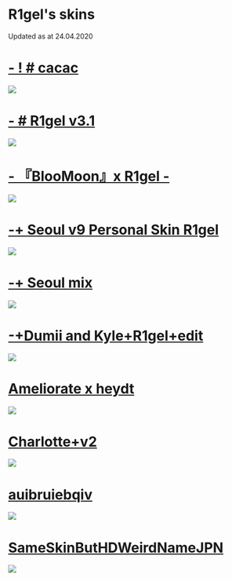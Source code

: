 # R1gel's skins

Updated as at 24.04.2020  

# [- ! # cacac](https://rigel.s-ul.eu/6TIyxWTj)
![](https://i.imgur.com/7wRnK30.jpg)

# [- # R1gel v3.1](https://rigel.s-ul.eu/cfSxmgTR)
![](https://rigel.s-ul.eu/4ZBds3yb)

# [- 『BlooMoon』x R1gel -](https://rigel.s-ul.eu/f7R86bVs)
![](https://osu.ppy.sh/ss/14661000/233c)

# [-+ Seoul v9 Personal Skin R1gel](https://rigel.s-ul.eu/2YvW7GN9)
![](https://i.imgur.com/m3WijFj.jpg)

# [-+ Seoul mix](https://rigel.s-ul.eu/XIaauskd)
![](https://rigel.s-ul.eu/I4FhfbHh)

# [-+Dumii and Kyle+R1gel+edit](https://rigel.s-ul.eu/b8gH6cjR)
![](https://rigel.s-ul.eu/D2J9NgIk)

# [Ameliorate x heydt](https://rigel.s-ul.eu/toTfZtxh)
![](https://i.imgur.com/6HMcbEU.jpg)

# [Charlotte+v2](https://rigel.s-ul.eu/Yn7fCxdM)
![](https://i.imgur.com/EXK3k3l.jpg)

# [auibruiebqiv](https://rigel.s-ul.eu/0BgXBPY0)
![](https://rigel.s-ul.eu/M9x29Dwf)

# [SameSkinButHDWeirdNameJPN](https://rigel.s-ul.eu/k3x2KBSL)
![](https://i.imgur.com/MK7Nebw.jpg)
